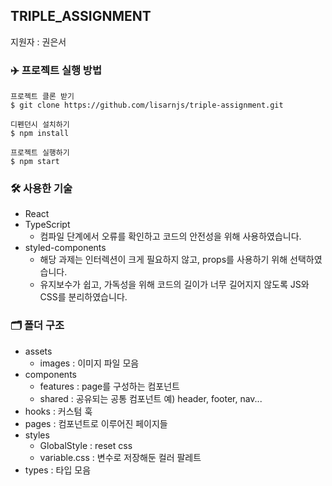 ## TRIPLE_ASSIGNMENT

지원자 : 권은서

### ✈️ 프로젝트 실행 방법

```
프로젝트 클론 받기
$ git clone https://github.com/lisarnjs/triple-assignment.git

디펜던시 설치하기
$ npm install

프로젝트 실행하기
$ npm start
```

### 🛠️ 사용한 기술

- React
- TypeScript
  - 컴파일 단계에서 오류를 확인하고 코드의 안전성을 위해 사용하였습니다.
- styled-components
  - 해당 과제는 인터렉션이 크게 필요하지 않고, props를 사용하기 위해 선택하였습니다.
  - 유지보수가 쉽고, 가독성을 위해 코드의 길이가 너무 길어지지 않도록 JS와 CSS를 분리하였습니다.

### 🗂️ 폴더 구조

- assets
  - images : 이미지 파일 모음
- components
  - features : page를 구성하는 컴포넌트
  - shared : 공유되는 공통 컴포넌트 예) header, footer, nav...
- hooks : 커스텀 훅
- pages : 컴포넌트로 이루어진 페이지들
- styles
  - GlobalStyle : reset css
  - variable.css : 변수로 저장해둔 컬러 팔레트
- types : 타입 모음

